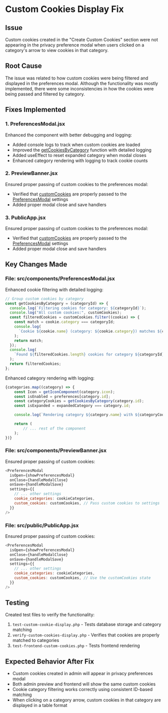 # Custom Cookies Display Fix

## Issue

Custom cookies created in the "Create Custom Cookies" section were not appearing in the privacy preference modal when users clicked on a category's arrow to view cookies in that category.

## Root Cause

The issue was related to how custom cookies were being filtered and displayed in the preferences modal. Although the functionality was mostly implemented, there were some inconsistencies in how the cookies were being passed and filtered by category.

## Fixes Implemented

### 1. PreferencesModal.jsx

Enhanced the component with better debugging and logging:

- Added console logs to track when custom cookies are loaded
- Improved the [getCookiesByCategory](file:///C:/Users/Ojas/Local%20Sites/sureconsent/app/public/wp-content/plugins/sure-consent/src/components/PreferencesModal.jsx#L256-L258) function with detailed logging
- Added useEffect to reset expanded category when modal closes
- Enhanced category rendering with logging to track cookie counts

### 2. PreviewBanner.jsx

Ensured proper passing of custom cookies to the preferences modal:

- Verified that [customCookies](file:///C:/Users/Ojas/Local%20Sites/sureconsent/app/public/wp-content/plugins/sure-consent/src/components/PreviewBanner.jsx#L107-L107) are properly passed to the [PreferencesModal](file:///C:/Users/Ojas/Local%20Sites/sureconsent/app/public/wp-content/plugins/sure-consent/src/components/PreviewBanner.jsx#L14-L14) settings
- Added proper modal close and save handlers

### 3. PublicApp.jsx

Ensured proper passing of custom cookies to the preferences modal:

- Verified that [customCookies](file:///C:/Users/Ojas/Local%20Sites/sureconsent/app/public/wp-content/plugins/sure-consent/src/public/PublicApp.jsx#L109-L109) are properly passed to the [PreferencesModal](file:///C:/Users/Ojas/Local%20Sites/sureconsent/app/public/wp-content/plugins/sure-consent/src/public/PublicApp.jsx#L14-L14) settings
- Added proper modal close and save handlers

## Key Changes Made

### File: src/components/PreferencesModal.jsx

Enhanced cookie filtering with detailed logging:

```javascript
// Group custom cookies by category
const getCookiesByCategory = (categoryId) => {
  console.log(`Filtering cookies for category: ${categoryId}`);
  console.log("All custom cookies:", customCookies);
  const filteredCookies = customCookies.filter((cookie) => {
    const match = cookie.category === categoryId;
    console.log(
      `Cookie ${cookie.name} (category: ${cookie.category}) matches ${categoryId}: ${match}`
    );
    return match;
  });
  console.log(
    `Found ${filteredCookies.length} cookies for category ${categoryId}`
  );
  return filteredCookies;
};
```

Enhanced category rendering with logging:

```javascript
{categories.map((category) => {
    const Icon = getIconComponent(category.icon);
    const isEnabled = preferences[category.id];
    const categoryCookies = getCookiesByCategory(category.id);
    const isExpanded = expandedCategory === category.id;

    console.log(`Rendering category ${category.name} with ${categoryCookies.length} cookies`);

    return (
        // ... rest of the component
    );
})}
```

### File: src/components/PreviewBanner.jsx

Ensured proper passing of custom cookies:

```javascript
<PreferencesModal
  isOpen={showPreferencesModal}
  onClose={handleModalClose}
  onSave={handleModalSave}
  settings={{
    // ... other settings
    cookie_categories: cookieCategories,
    custom_cookies: customCookies, // Pass custom cookies to settings
  }}
/>
```

### File: src/public/PublicApp.jsx

Ensured proper passing of custom cookies:

```javascript
<PreferencesModal
  isOpen={showPreferencesModal}
  onClose={handleModalClose}
  onSave={handleModalSave}
  settings={{
    // ... other settings
    cookie_categories: cookieCategories,
    custom_cookies: customCookies, // Use the customCookies state
  }}
/>
```

## Testing

Created test files to verify the functionality:

1. `test-custom-cookie-display.php` - Tests database storage and category matching
2. `verify-custom-cookies-display.php` - Verifies that cookies are properly matched to categories
3. `test-frontend-custom-cookies.php` - Tests frontend rendering

## Expected Behavior After Fix

- Custom cookies created in admin will appear in privacy preferences modal
- Both admin preview and frontend will show the same custom cookies
- Cookie category filtering works correctly using consistent ID-based matching
- When clicking on a category arrow, custom cookies in that category are displayed in a table format
